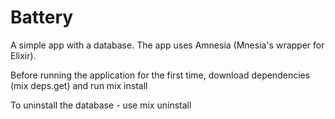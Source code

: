 Battery
=======

A simple app with a database. The app uses Amnesia (Mnesia's wrapper for Elixir).

Before running the application for the first time, download dependencies (mix deps.get) and run mix install

To uninstall the database - use mix uninstall
